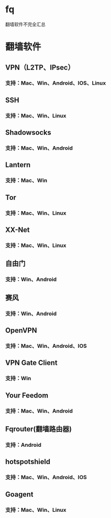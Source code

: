 # fq
翻墙软件不完全汇总
# 翻墙软件

## VPN（L2TP、IPsec）

### 支持：Mac、Win、Android、IOS、Linux

## SSH

### 支持：Mac、Win、Linux

## Shadowsocks

### 支持：Mac、Win、Android

## Lantern

### 支持：Mac、Win

## Tor

### 支持：Mac、Win、Linux

## XX-Net

### 支持：Mac、Win、Linux

## 自由门

### 支持：Win、Android

## 赛风

### 支持：Win、Android

## OpenVPN

### 支持：Mac、Win、Android、IOS

## VPN Gate Client

### 支持：Win

## Your Feedom

### 支持：Mac、Win、Android

## Fqrouter(翻墙路由器)

### 支持：Android

## hotspotshield

### 支持：Mac、Win、Android、IOS

## Goagent

### 支持：Mac、Win、Linux
